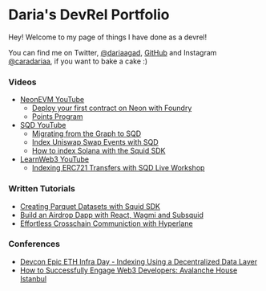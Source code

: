 # Daria's DevRel Portfolio
Hey! Welcome to my page of things I have done as a devrel!

You can find me on Twitter, [@dariaagad](https://www.twitter.com/dariaagad), [GitHub](https://www.https://github.com/dariaag/)
and Instagram [@caradariaa](https://www.instagram.com/caradariaa), if you want to bake a cake :)


### Videos

- [NeonEVM YouTube](https://www.youtube.com/@NeonEVM)
  - [Deploy your first contract on Neon with Foundry](https://www.youtube.com/watch?v=_vKXUZxSdSY)
  - [Points Program](https://www.youtube.com/watch?v=eIidJkupAK8)
- [SQD YouTube](https://www.youtube.com/@subsquid)
  - [Migrating from the Graph to SQD](https://www.youtube.com/watch?v=_lMM6h1fBUY) 
  - [Index Uniswap Swap Events with SQD](https://www.youtube.com/watch?v=SipZTzL96t8)
  - [How to index Solana with the Squid SDK](https://www.youtube.com/watch?v=2_LDh1idC7k)
- [LearnWeb3 YouTube](https://www.youtube.com/@LearnWeb3IO)
  - [Indexing ERC721 Transfers with SQD Live Workshop](https://www.youtube.com/watch?v=IYEO84Xa9fE) 


### Written Tutorials

- [Creating Parquet Datasets with Squid SDK](https://medium.com/subsquid/creating-parquet-datasets-with-squid-sdk-54a0262f3471)
- [Build an Airdrop Dapp with React, Wagmi and Subsquid](https://medium.com/subsquid/build-an-airdrop-dapp-with-react-wagmi-and-subsquid-ca0256dd74f5)
- [Effortless Crosschain Communiction with Hyperlane](https://neonevm.org/blog/effortless-cross-chain-communication-with-neonevm-hyperlane-and-solana_s-speed_part-1)



### Conferences

- [Devcon Epic ETH Infra Day - Indexing Using a Decentralized Data Layer](https://www.youtube.com/watch?v=RblD9z4PU8U)
- [How to Successfully Engage Web3 Developers: Avalanche House Istanbul](https://www.youtube.com/watch?v=pieN-iK33yg)
